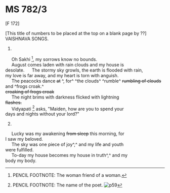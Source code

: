 # MS 782/3

[F 172]

[This title of numbers to be placed at the top on a blank page by ??] \
VAISHNAVA SONGS. 

1. 

&nbsp;&nbsp;&nbsp;&nbsp;&nbsp;Oh Sakhi [^1], my sorrows know no bounds. \
&nbsp;&nbsp;&nbsp;&nbsp;&nbsp;August comes laden with rain clouds and my house is \
desolate. 
&nbsp;&nbsp;&nbsp;&nbsp;&nbsp;The stormy sky growls, the earth is flooded with rain, \
my love is far away, and my heart is torn with anguish. \
&nbsp;&nbsp;&nbsp;&nbsp;&nbsp;The peacocks dance ~~at~~ ^, for^ ^the clouds^ ^rumble^ ~~rumbling of clouds~~ and ^frogs croak.^ \
~~croaking of frogs croak~~ \
&nbsp;&nbsp;&nbsp;&nbsp;&nbsp;The night brims with
darkness flicked with lightning \
~~flashes.~~ \
&nbsp;&nbsp;&nbsp;&nbsp;&nbsp;Vidyapati [^2] asks, "Maiden, how are you to spend your \
days and nights without your lord?" 

2. 

&nbsp;&nbsp;&nbsp;&nbsp;&nbsp;Lucky was my awakening ~~from sleep~~ this morning, for \
I saw my beloved. \
&nbsp;&nbsp;&nbsp;&nbsp;&nbsp;The sky was one piece of joy^,^ and my life and youth \
were fulfilled. \
&nbsp;&nbsp;&nbsp;&nbsp;&nbsp;To-day my house becomes my house in truth^,^ and my \
body my body. 
[^1]: PENCIL FOOTNOTE: The woman friend of a woman.
[^2]: PENCIL FOOTNOTE: The name of the poet.
![p59](MS782_3-059.jpg)
